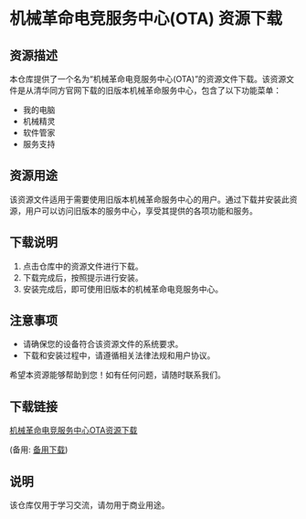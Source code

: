 # 机械革命电竞服务中心(OTA) 资源下载

## 资源描述

本仓库提供了一个名为“机械革命电竞服务中心(OTA)”的资源文件下载。该资源文件是从清华同方官网下载的旧版本机械革命服务中心，包含了以下功能菜单：

- 我的电脑
- 机械精灵
- 软件管家
- 服务支持

## 资源用途

该资源文件适用于需要使用旧版本机械革命服务中心的用户。通过下载并安装此资源，用户可以访问旧版本的服务中心，享受其提供的各项功能和服务。

## 下载说明

1. 点击仓库中的资源文件进行下载。
2. 下载完成后，按照提示进行安装。
3. 安装完成后，即可使用旧版本的机械革命电竞服务中心。

## 注意事项

- 请确保您的设备符合该资源文件的系统要求。
- 下载和安装过程中，请遵循相关法律法规和用户协议。

希望本资源能够帮助到您！如有任何问题，请随时联系我们。

## 下载链接
[机械革命电竞服务中心OTA资源下载](https://pan.quark.cn/s/415ec2d4a90d) 

(备用: [备用下载](https://pan.baidu.com/s/1VnDNxBp2YLpxuhffHnTAtQ?pwd=1234))

## 说明

该仓库仅用于学习交流，请勿用于商业用途。
